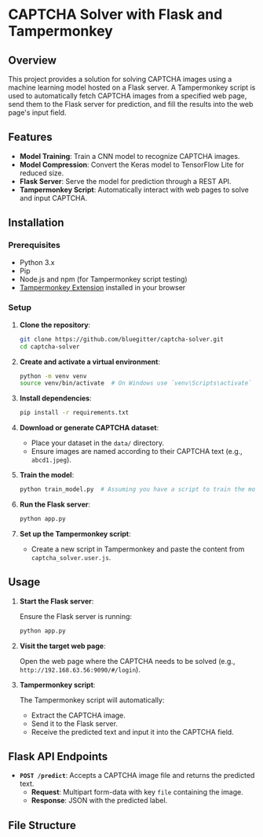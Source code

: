 # CAPTCHA Solver with Flask and Tampermonkey

## Overview

This project provides a solution for solving CAPTCHA images using a machine learning model hosted on a Flask server. A Tampermonkey script is used to automatically fetch CAPTCHA images from a specified web page, send them to the Flask server for prediction, and fill the results into the web page's input field.

## Features

- **Model Training**: Train a CNN model to recognize CAPTCHA images.
- **Model Compression**: Convert the Keras model to TensorFlow Lite for reduced size.
- **Flask Server**: Serve the model for prediction through a REST API.
- **Tampermonkey Script**: Automatically interact with web pages to solve and input CAPTCHA.

## Installation

### Prerequisites

- Python 3.x
- Pip
- Node.js and npm (for Tampermonkey script testing)
- [Tampermonkey Extension](https://www.tampermonkey.net/) installed in your browser

### Setup

1. **Clone the repository**:

    ```bash
    git clone https://github.com/bluegitter/captcha-solver.git
    cd captcha-solver
    ```

2. **Create and activate a virtual environment**:

    ```bash
    python -m venv venv
    source venv/bin/activate  # On Windows use `venv\Scripts\activate`
    ```

3. **Install dependencies**:

    ```bash
    pip install -r requirements.txt
    ```

4. **Download or generate CAPTCHA dataset**:
   - Place your dataset in the `data/` directory.
   - Ensure images are named according to their CAPTCHA text (e.g., `abcd1.jpeg`).

5. **Train the model**:

    ```bash
    python train_model.py  # Assuming you have a script to train the model
    ```

6. **Run the Flask server**:

    ```bash
    python app.py
    ```

7. **Set up the Tampermonkey script**:
   - Create a new script in Tampermonkey and paste the content from `captcha_solver.user.js`.

## Usage

1. **Start the Flask server**:

    Ensure the Flask server is running:

    ```bash
    python app.py
    ```

2. **Visit the target web page**:

    Open the web page where the CAPTCHA needs to be solved (e.g., `http://192.168.63.56:9090/#/login`).

3. **Tampermonkey script**:

    The Tampermonkey script will automatically:
    - Extract the CAPTCHA image.
    - Send it to the Flask server.
    - Receive the predicted text and input it into the CAPTCHA field.

## Flask API Endpoints

- **`POST /predict`**: Accepts a CAPTCHA image file and returns the predicted text.
  - **Request**: Multipart form-data with key `file` containing the image.
  - **Response**: JSON with the predicted label.

## File Structure

